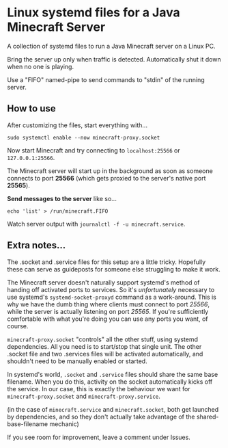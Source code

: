 # Linux systemd files for a Java Minecraft Server

A collection of systemd files to run a Java Minecraft server on a Linux PC.

Bring the server up only when traffic is detected. Automatically shut it down when no one is playing.

Use a "FIFO" named-pipe to send commands to "stdin" of the running server.

## How to use

After customizing the files, start everything with...

`sudo systemctl enable --now minecraft-proxy.socket`

Now start Minecraft and try connecting to `localhost:25566` or `127.0.0.1:25566`.

The Minecraft server will start up in the background as soon as someone connects to port **25566** (which gets proxied to the server's native port **25565**).

**Send messages to the server** like so...

`echo 'list' > /run/minecraft.FIFO`

Watch server output with `journalctl -f -u minecraft.service`.

## Extra notes...

The .socket and .service files for this setup are a little tricky. Hopefully these can serve as guideposts for someone else struggling to make it work.

The Minecraft server doesn't naturally support systemd's method of handing off activated ports to services. So it's *unfortunately* necessary to use systemd's `systemd-socket-proxyd` command as a work-around. This is why we have the dumb thing where clients must connect to port *25566*, while the server is actually listening on port *25565*. If you're sufficiently comfortable with what you're doing you can use any ports you want, of course.

`minecraft-proxy.socket` "controls" all the other stuff, using systemd dependencies. All you need is to start/stop that single unit. The other .socket file and two .services files will be activated automatically, and shouldn't need to be manually enabled or started.

In systemd's world, `.socket` and `.service` files should share the same base filename. When you do this, activity on the socket automatically kicks off the service. In our case, this is exactly the behaviour we want for `minecraft-proxy.socket` and `minecraft-proxy.service`.

(in the case of `minecraft.service` and `minecraft.socket`, both get launched by dependencies, and so they don't actually take advantage of the shared-base-filename mechanic)

If you see room for improvement, leave a comment under Issues.
